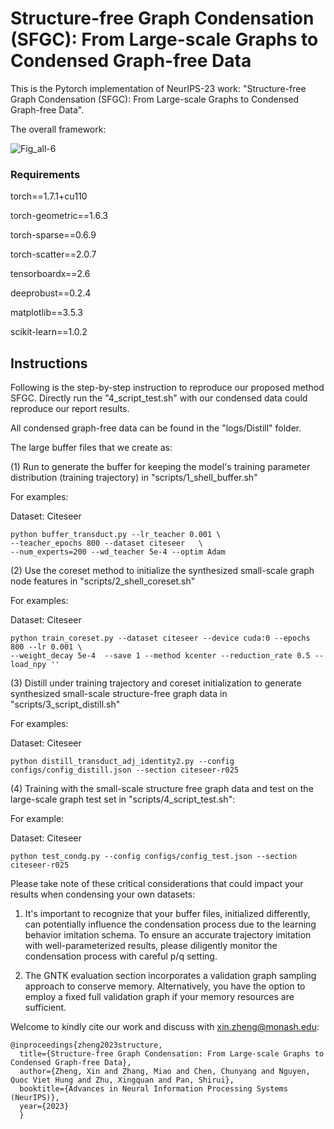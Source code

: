 # Structure-free Graph Condensation (SFGC): From Large-scale Graphs to Condensed Graph-free Data

This is the Pytorch implementation of NeurIPS-23 work: "Structure-free Graph Condensation (SFGC): From Large-scale Graphs to Condensed Graph-free Data".

The overall framework: 

![Fig_all-6](https://github.com/Amanda-Zheng/SFGC/assets/61812981/156af96a-4709-4f60-9d31-a9d1e1bfbbb0)


### Requirements

torch==1.7.1+cu110

torch-geometric==1.6.3

torch-sparse==0.6.9

torch-scatter==2.0.7

tensorboardx==2.6

deeprobust==0.2.4

matplotlib==3.5.3

scikit-learn==1.0.2


## Instructions

Following is the step-by-step instruction to reproduce our proposed method SFGC. 
Directly run the "4_script_test.sh" with our condensed data could reproduce our report results.

All condensed graph-free data can be found in the "logs/Distill" folder.

The large buffer files that we create as:

(1) Run to generate the buffer for keeping the model's training parameter distribution (training trajectory) in "scripts/1_shell_buffer.sh"

For examples:

Dataset: Citeseer

```
python buffer_transduct.py --lr_teacher 0.001 \
--teacher_epochs 800 --dataset citeseer   \
--num_experts=200 --wd_teacher 5e-4 --optim Adam 
```

(2) Use the coreset method to initialize the synthesized small-scale graph node features in "scripts/2_shell_coreset.sh"

For examples:

Dataset: Citeseer

```
python train_coreset.py --dataset citeseer --device cuda:0 --epochs 800 --lr 0.001 \
--weight_decay 5e-4  --save 1 --method kcenter --reduction_rate 0.5 --load_npy ''
```

(3) Distill under training trajectory and coreset initialization to generate synthesized small-scale structure-free graph data in "scripts/3_script_distill.sh"

For examples:

Dataset: Citeseer

```
python distill_transduct_adj_identity2.py --config configs/config_distill.json --section citeseer-r025
```

(4) Training with the small-scale structure free graph data and test on the large-scale graph test set in "scripts/4_script_test.sh":

For example:

Dataset: Citeseer

```
python test_condg.py --config configs/config_test.json --section citeseer-r025
```

Please take note of these critical considerations that could impact your results when condensing your own datasets:

1. It's important to recognize that your buffer files, initialized differently, can potentially influence the condensation process due to the learning behavior imitation schema. To ensure an accurate trajectory imitation with well-parameterized results, please diligently monitor the condensation process with careful p/q setting.

2. The GNTK evaluation section incorporates a validation graph sampling approach to conserve memory. Alternatively, you have the option to employ a fixed full validation graph if your memory resources are sufficient.


Welcome to kindly cite our work and discuss with xin.zheng@monash.edu:
```
@inproceedings{zheng2023structure,
  title={Structure-free Graph Condensation: From Large-scale Graphs to Condensed Graph-free Data},
  author={Zheng, Xin and Zhang, Miao and Chen, Chunyang and Nguyen, Quoc Viet Hung and Zhu, Xingquan and Pan, Shirui},
  booktitle={Advances in Neural Information Processing Systems (NeurIPS)},
  year={2023}
  }
```
